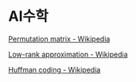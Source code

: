 # AI수학

[Permutation matrix - Wikipedia](https://en.wikipedia.org/wiki/Permutation_matrix)

[Low-rank approximation - Wikipedia](https://en.wikipedia.org/wiki/Low-rank_approximation)

[Huffman coding - Wikipedia](https://en.wikipedia.org/wiki/Huffman_coding)